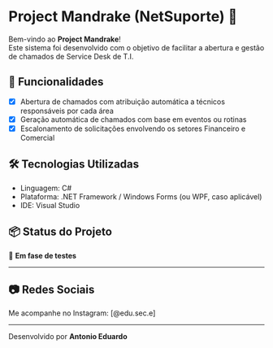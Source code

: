 # Project Mandrake (NetSuporte) 🌿

Bem-vindo ao **Project Mandrake**!  
Este sistema foi desenvolvido com o objetivo de facilitar a abertura e gestão de chamados de Service Desk de T.I.

## 🚀 Funcionalidades

- [x] Abertura de chamados com atribuição automática a técnicos responsáveis por cada área
- [x] Geração automática de chamados com base em eventos ou rotinas
- [x] Escalonamento de solicitações envolvendo os setores Financeiro e Comercial

## 🛠 Tecnologias Utilizadas

- Linguagem: C#
- Plataforma: .NET Framework / Windows Forms (ou WPF, caso aplicável)
- IDE: Visual Studio

## 📦 Status do Projeto

🧪 **Em fase de testes**

---

## 📷 Redes Sociais

Me acompanhe no Instagram: [@edu.sec.e]

---

Desenvolvido por **Antonio Eduardo**

